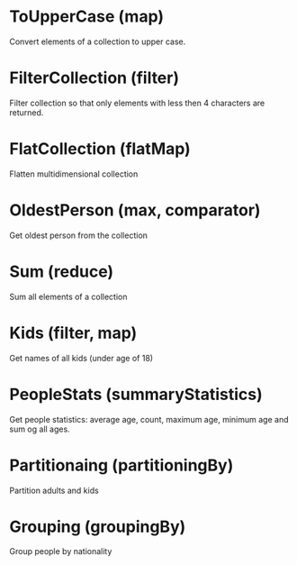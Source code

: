 ToUpperCase (map)
=================

Convert elements of a collection to upper case.

FilterCollection (filter)
=========================

Filter collection so that only elements with less then 4 characters are returned.

FlatCollection (flatMap)
========================

Flatten multidimensional collection

OldestPerson (max, comparator)
==============================

Get oldest person from the collection

Sum (reduce)
============

Sum all elements of a collection

Kids (filter, map)
==================

Get names of all kids (under age of 18)

PeopleStats (summaryStatistics)
===============================

Get people statistics: average age, count, maximum age, minimum age and sum og all ages.

Partitionaing (partitioningBy)
=========================

Partition adults and kids

Grouping (groupingBy)
=========================

Group people by nationality

